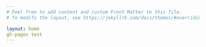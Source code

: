 ```yaml
---
# Feel free to add content and custom Front Matter to this file.
# To modify the layout, see https://jekyllrb.com/docs/themes/#overriding-theme-defaults

layout: home
gh-pages test
---
```



